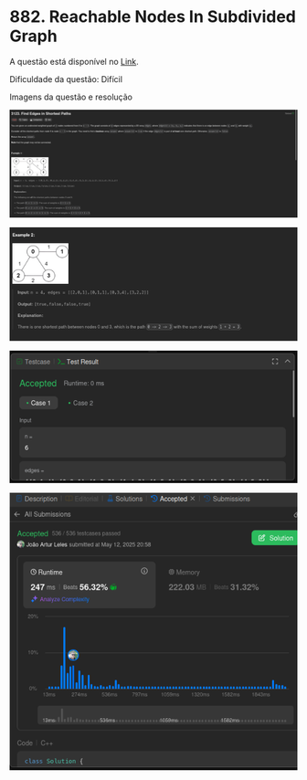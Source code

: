 # 882. Reachable Nodes In Subdivided Graph

A questão está disponível no [Link](https://leetcode.com/problems/find-edges-in-shortest-paths/description/).

Dificuldade da questão: Difícil

Imagens da questão e resolução

![questao 1](/3123-find-edges-in-shortest-paths/assets/questao1.png)

![questao 2](/3123-find-edges-in-shortest-paths/assets/questao2.png)

![teste](/3123-find-edges-in-shortest-paths/assets/teste.png)

![submit](/3123-find-edges-in-shortest-paths/assets/submit.png)